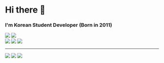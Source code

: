 # Hi there 👋
<h3>I'm Korean Student Developer (Born in 2011)</h3>

<img src="https://img.shields.io/badge/Python-3776AB?style=for-the-badge&logo=python&logoColor=white"> <img src="https://img.shields.io/badge/Flask-000000?style=for-the-badge&logo=flask&logoColor=white"><br>
<img src="https://img.shields.io/badge/Valorant-FA4454?style=for-the-badge&logo=valorant&logoColor=white"> <img src="https://img.shields.io/badge/JavaScript-F7DF1E?style=for-the-badge&logo=javascript&logoColor=black"> <img src="https://img.shields.io/badge/Vercel-000000?style=for-the-badge&logo=vercel&logoColor=white">
<hr>
<img src="https://img.shields.io/badge/judong1094@gmail.com-EA4335?style=for-the-badge&logo=gmail&logoColor=white">
<img src="https://img.shields.io/badge/stark.7k-5865F2?style=for-the-badge&logo=discord&logoColor=white">
<a href="https://github.com/stark7k"><img src="https://img.shields.io/badge/stark7k-181717?style=for-the-badge&logo=github&logoColor=white"></a>
